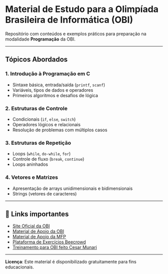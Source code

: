 
# Material de Estudo para a Olimpíada Brasileira de Informática (OBI)

Repositório com conteúdos e exemplos práticos para preparação na modalidade **Programação** da OBI.  

---

## Tópicos Abordados

### 1. **Introdução à Programação em C**
   - Sintaxe básica, entrada/saída (`printf`, `scanf`)
   - Variáveis, tipos de dados e operadores
   - Primeiros algoritmos e desafios de lógica

### 2. **Estruturas de Controle**
   - Condicionais (`if`, `else`, `switch`)
   - Operadores lógicos e relacionais
   - Resolução de problemas com múltiplos casos

### 3. **Estruturas de Repetição**
   - Loops (`while`, `do-while`, `for`)
   - Controle de fluxo (`break`, `continue`)
   - Loops aninhados

### 4. **Vetores e Matrizes**
   - Apresentação de arrays unidimensionais e bidimensionais
   - Strings (vetores de caracteres)

---


## 🔗 Links importantes
- [Site Oficial da OBI](https://olimpiada.ic.unicamp.br/)
- [Material de Apoio da OBI](https://olimpiada.ic.unicamp.br/prepare/estude/)
- [Material de Apoio da MFP](https://sites.google.com/view/cursomfp/home)
- [Plataforma de Exercícios Beecrowd](https://www.beecrowd.com.br/)
- [Treinamento para OBI feito Cesar Munari](https://youtu.be/5oajcPFTGcQ?si=2D8-KiGODUbQ5lRX)

---

**Licença**: Este material é disponibilizado gratuitamente para fins educacionais.  
